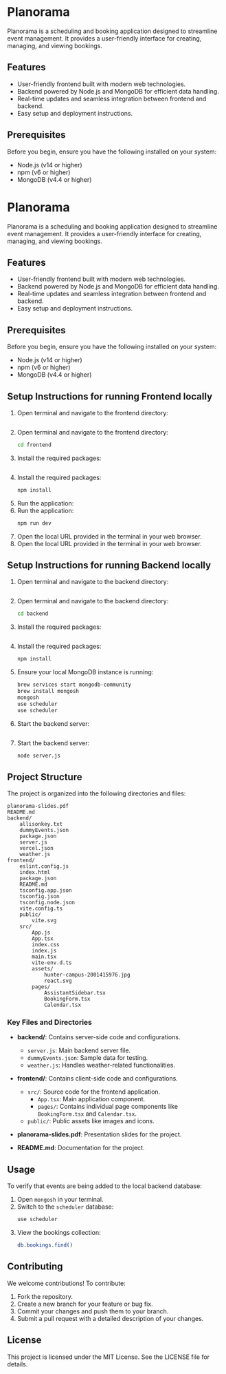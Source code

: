 # Planorama

Planorama is a scheduling and booking application designed to streamline event management. It provides a user-friendly interface for creating, managing, and viewing bookings.

## Features

- User-friendly frontend built with modern web technologies.
- Backend powered by Node.js and MongoDB for efficient data handling.
- Real-time updates and seamless integration between frontend and backend.
- Easy setup and deployment instructions.

## Prerequisites

Before you begin, ensure you have the following installed on your system:

- Node.js (v14 or higher)
- npm (v6 or higher)
- MongoDB (v4.4 or higher)
# Planorama

Planorama is a scheduling and booking application designed to streamline event management. It provides a user-friendly interface for creating, managing, and viewing bookings.

## Features

- User-friendly frontend built with modern web technologies.
- Backend powered by Node.js and MongoDB for efficient data handling.
- Real-time updates and seamless integration between frontend and backend.
- Easy setup and deployment instructions.

## Prerequisites

Before you begin, ensure you have the following installed on your system:

- Node.js (v14 or higher)
- npm (v6 or higher)
- MongoDB (v4.4 or higher)

## Setup Instructions for running Frontend locally

1. Open terminal and navigate to the frontend directory:
    ```bash
1. Open terminal and navigate to the frontend directory:
    ```bash
    cd frontend
    ```
2. Install the required packages:
    ```bash
2. Install the required packages:
    ```bash
    npm install
    ```
3. Run the application:
3. Run the application:
    ```bash
    npm run dev
    ```
4. Open the local URL provided in the terminal in your web browser.
4. Open the local URL provided in the terminal in your web browser.

## Setup Instructions for running Backend locally

1. Open terminal and navigate to the backend directory:
    ```bash
1. Open terminal and navigate to the backend directory:
    ```bash
    cd backend
    ```
2. Install the required packages:
    ```bash
2. Install the required packages:
    ```bash
    npm install
    ```
3. Ensure your local MongoDB instance is running:
    ```bash
    brew services start mongodb-community
    brew install mongosh
    mongosh
    use scheduler
    use scheduler
    ```
4. Start the backend server:
    ```bash
4. Start the backend server:
    ```bash
    node server.js
    ```

## Project Structure

The project is organized into the following directories and files:

```
planorama-slides.pdf
README.md
backend/
    allisonkey.txt
    dummyEvents.json
    package.json
    server.js
    vercel.json
    weather.js
frontend/
    eslint.config.js
    index.html
    package.json
    README.md
    tsconfig.app.json
    tsconfig.json
    tsconfig.node.json
    vite.config.ts
    public/
        vite.svg
    src/
        App.js
        App.tsx
        index.css
        index.js
        main.tsx
        vite-env.d.ts
        assets/
            hunter-campus-2001415976.jpg
            react.svg
        pages/
            AssistantSidebar.tsx
            BookingForm.tsx
            Calendar.tsx
```

### Key Files and Directories

- **backend/**: Contains server-side code and configurations.
  - `server.js`: Main backend server file.
  - `dummyEvents.json`: Sample data for testing.
  - `weather.js`: Handles weather-related functionalities.

- **frontend/**: Contains client-side code and configurations.
  - `src/`: Source code for the frontend application.
    - `App.tsx`: Main application component.
    - `pages/`: Contains individual page components like `BookingForm.tsx` and `Calendar.tsx`.
  - `public/`: Public assets like images and icons.

- **planorama-slides.pdf**: Presentation slides for the project.
- **README.md**: Documentation for the project.

## Usage

To verify that events are being added to the local backend database:

1. Open `mongosh` in your terminal.
2. Switch to the `scheduler` database:
    ```bash
    use scheduler
    ```
3. View the bookings collection:
    ```bash
    db.bookings.find()
    ```

## Contributing

We welcome contributions! To contribute:

1. Fork the repository.
2. Create a new branch for your feature or bug fix.
3. Commit your changes and push them to your branch.
4. Submit a pull request with a detailed description of your changes.

## License

This project is licensed under the MIT License. See the LICENSE file for details.